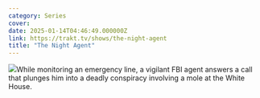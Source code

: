 ```yaml
---
category: Series
cover: 
date: 2025-01-14T04:46:49.000000Z
link: https://trakt.tv/shows/the-night-agent
title: "The Night Agent"
---
```


![](https://walter-r2.trakt.tv/images/shows/000/184/471/fanarts/thumb/445451d9a3.jpg)While monitoring an emergency line, a vigilant FBI agent answers a call that plunges him into a deadly conspiracy involving a mole at the White House.